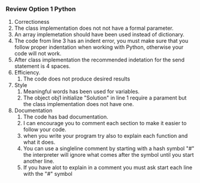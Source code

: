 ### Review Option 1 Python

1. Correctioness
  1. The class implementation does not not have a formal parameter.
  2. An array implemetation should have been used instead of dictionary.
  3. The code from line 3 has an indent error, you must make sure that you follow proper indentation when working with Python, otherwise your code will not work.
  4. After class implementation the recommended indetation for the send statement is 4 spaces.
2. Efficiency.
   1. The code does not produce desired results
3. Style
   1. Meaningful words has been used for variables.
   2. The object obj1 initialize "Solution" in line 1 require a parament but the class implementation does not have one.
4. Documentation
   1. The code has bad documentation.
   2. I can encourage you to comment each section to make it easier to follow your code.
   3. when you write your program try also to explain each function and what it does.
   4. You can use a singleline comment by starting with a hash symbol "#" the interpreter will ignore what comes after the symbol until you start another line.
   5. If you have alot to explain in a comment you must ask start each line with the "#" symbol